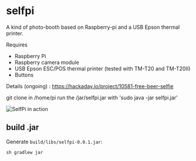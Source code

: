 # selfpi
A kind of photo-booth based on Raspberry-pi and a USB Epson thermal printer.

Requires 
- Raspberry Pi
- Raspberry camera module
- USB Epson ESC/POS thermal printer (tested with TM-T20 and TM-T20II)
- Buttons

Details (ongoing) :
https://hackaday.io/project/10581-free-beer-selfie

git clone in /home/pi
run the /jar/selfpi.jar with 'sudo java -jar selfpi.jar'

![SelfPi in action](https://cdn.hackaday.io/images/7536721492851531543.jpg)

## build .jar

Generate `build/libs/selfpi-0.0.1.jar`:

```
sh gradlew jar
```
